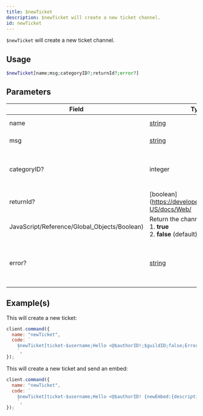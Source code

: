```yaml
---
title: $newTicket
description: $newTicket will create a new ticket channel.
id: newTicket
---
```


`$newTicket` will create a new ticket channel.

## Usage

```php
$newTicket[name;msg;categoryID?;returnId?;error?]
```

## Parameters

| Field                                        | Type                                                                                              | Description                                | Required |
| -------------------------------------------- | ------------------------------------------------------------------------------------------------- | ------------------------------------------ | :------: |
| name                                         | [string](https://developer.mozilla.org/en-US/docs/Web/JavaScript/Reference/Global_Objects/String) | Channel name.                              |   true   |
| msg                                          | [string](https://developer.mozilla.org/en-US/docs/Web/JavaScript/Reference/Global_Objects/String) | Start message.                             |   true   |
| categoryID?                                  | integer                                                                                           | Where to place the channel after creation. |  false   |
| returnId?                                    | [boolean](https://developer.mozilla.org/en-US/docs/Web/                                           |
| JavaScript/Reference/Global_Objects/Boolean) | Return the channel ID <br /> 1. **true** <br /> 2. **false** (default)                            | false                                      |
| error?                                       | [string](https://developer.mozilla.org/en-US/docs/Web/JavaScript/Reference/Global_Objects/String) | Error to return when something went wrong. |  false   |

## Example(s)

This will create a new ticket:

```javascript
client.command({
  name: "newTicket",
  code: `
    $newTicket[ticket-$username;Hello <@$authorID!;$guildID;false;Error!]
    `,
});
```

This will create a new ticket and send an embed:

```javascript
client.command({
  name: "newTicket",
  code: `
    $newTicket[ticket-$username;Hello <@$authorID! {newEmbed:{description:<@$authorID> opened a new ticket!}};$guildID;false;Error!]
    `,
});
```
